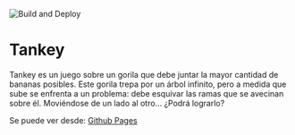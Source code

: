 ![Build and Deploy][badge]
# Tankey

Tankey es un juego sobre un gorila que debe juntar la mayor cantidad de bananas posibles. Este gorila trepa por un árbol infinito, pero a medida que sube se enfrenta a un problema: debe esquivar las ramas que se avecinan sobre él.
Moviéndose de un lado al otro...
¿Podrá lograrlo?

Se puede ver desde: [Github Pages][gh-pages]


[gh-pages]:https://ucc-arquitecturasoftwarei.github.io/primer-parcial-cobresi-nanfara/
[badge]:https://github.com/UCC-ArquitecturaSoftwareI/primer-parcial-cobresi-nanfara/workflows/Build%20and%20Deploy/badge.svg
